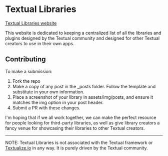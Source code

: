 # Textual Libraries

[Textual Libraries website](https://edward-jazzhands.github.io/textual-libraries)

This website is dedicated to keeping a centralized list of all the libraries and plugins designed by the Textual community and designed for other Textual creators to use in their own apps.

## Contributing

To make a submission:

1) Fork the repo
2) Make a copy of any post in the _posts folder. Follow the template and substitute in your own information.
3) Place a screenshot of your library in assets/img/posts, and ensure it matches the img option in your post header.
4) Submit a PR with these changes.

I'm hoping that if we all work together, we can make the perfect resource for people looking for third-party libraries, as well as give library creators a fancy venue for showcasing their libraries to other Textual creators.

----------------------------

NOTE: Textual Libraries is not associated with the Textual framework or [Textualize.io](https://www.textualize.io/) in any way. It is purely driven by the Textual community.
